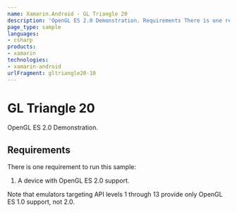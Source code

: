 ```yaml
---
name: Xamarin.Android - GL Triangle 20
description: 'OpenGL ES 2.0 Demonstration. Requirements There is one requirement to run this sample: 1. A device with OpenGL ES 2.0 support. Note that emulators...'
page_type: sample
languages:
- csharp
products:
- xamarin
technologies:
- xamarin-android
urlFragment: gltriangle20-10
---
```

# GL Triangle 20

OpenGL ES 2.0 Demonstration.

## Requirements

There is one requirement to run this sample:

1. A device with OpenGL ES 2.0 support.

Note that emulators targeting API levels 1 through 13 provide only OpenGL ES 1.0 support, not 2.0.
